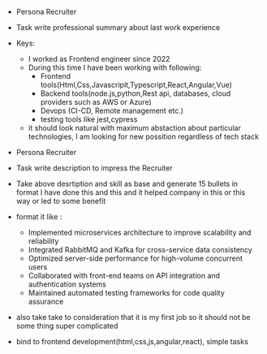 - Persona Recruiter
- Task write professional summary about last work experience
- Keys:
  - I worked as Frontend engineer since 2022
  - During this time I have been working with following:
    - Frontend tools(Html,Css,Javascripit,Typescript,React,Angular,Vue)
    - Backend tools(node.js,python,Rest api, databases, cloud providers such as AWS or Azure)
    - Devops (CI-CD, Remote management etc.)
    - testing tools like jest,cypress
  - it should look natural with maximum abstaction about particular technologies, I am looking for new possition regardless of tech stack

  

- Persona Recruiter
- Task write description to impress the Recruiter
- Take above desrtiption and skill as base and generate 15 bullets in format I have done this and this and it helped company in this or this way or led to some benefit
- format it like :
          <ul>
            <li>Implemented microservices architecture to improve scalability and reliability</li>
            <li>Integrated RabbitMQ and Kafka for cross-service data consistency</li>
            <li>Optimized server-side performance for high-volume concurrent users</li>
            <li>Collaborated with front-end teams on API integration and authentication systems</li>
            <li>Maintained automated testing frameworks for code quality assurance</li>
        </ul>
- also take take to consideration that it is my first job so it should not be some thing super complicated
- bind to frontend development(html,css,js,angular,react), simple tasks